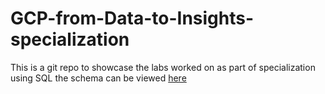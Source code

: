 # GCP-from-Data-to-Insights-specialization
This is a git repo to showcase the labs worked on as part of specialization using SQL
the schema can be viewed [here](https://support.google.com/analytics/answer/3437719?hl=en)
